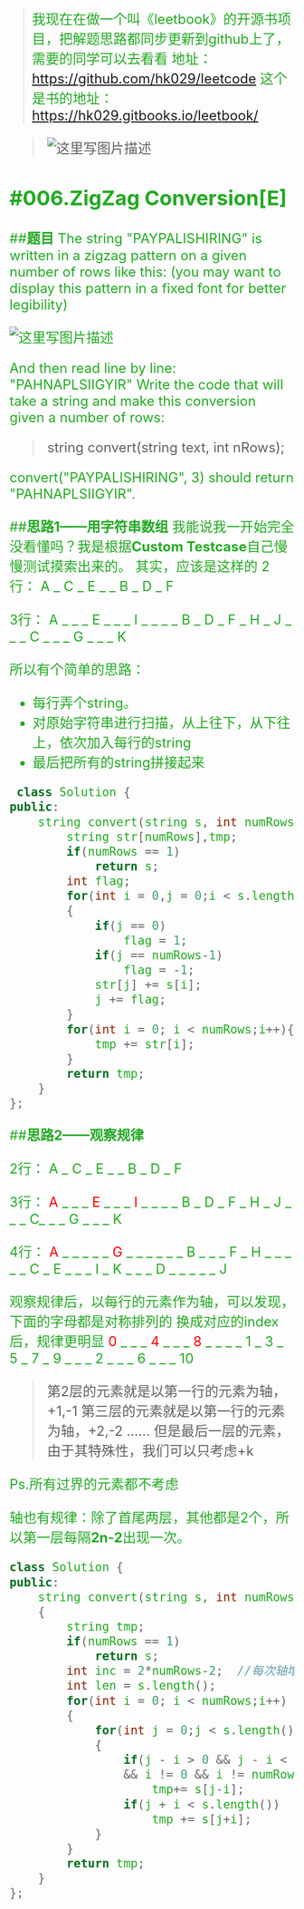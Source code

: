 ><font size =5 color=#22aa22>我现在在做一个叫《leetbook》的开源书项目，把解题思路都同步更新到github上了，需要的同学可以去看看
地址：https://github.com/hk029/leetcode
这个是书的地址：https://hk029.gitbooks.io/leetbook/

>![这里写图片描述](http://img.blog.csdn.net/20160417165037477)

#006.ZigZag Conversion[E]
---

##**题目**
The string "PAYPALISHIRING" is written in a zigzag pattern on a given number of rows like this: (you may want to display this pattern in a fixed font for better legibility)

![这里写图片描述](http://img.blog.csdn.net/20160410001218103)


And then read line by line: "PAHNAPLSIIGYIR"
Write the code that will take a string and make this conversion given a number of rows:

>string convert(string text, int nRows);

convert("PAYPALISHIRING", 3) should return "PAHNAPLSIIGYIR".

##**思路1——用字符串数组**
我能说我一开始完全没看懂吗？我是根据**Custom Testcase**自己慢慢测试摸索出来的。
其实，应该是这样的
2行：
A _ C _ E _
_ B _ D _ F

3行：
A _ _ _ E _ _ _  I _ _ _
_ B _ D _ F _ H _ J _
_ _ C _ _ _ G _ _ _ K

所以有个简单的思路：
- 每行弄个string。
- 对原始字符串进行扫描，从上往下，从下往上，依次加入每行的string
- 最后把所有的string拼接起来
```c++
 class Solution {
public:
    string convert(string s, int numRows) {
        string str[numRows],tmp;
        if(numRows == 1)
            return s;
        int flag;
        for(int i = 0,j = 0;i < s.length(); i++)
        {
            if(j == 0)
                flag = 1;
            if(j == numRows-1)
                flag = -1;
            str[j] += s[i];
            j += flag;            
        }
        for(int i = 0; i < numRows;i++){
            tmp += str[i];
        }
        return tmp;
    }
};
```

##**思路2——观察规律**

2行：
A _ C _ E _
_ B _ D _ F

3行：
<font color=red>A </font>_ _ _ <font color=red>E </font>_ _ _  <font color=red>I </font>_ _ _
_ B _ D _ F _ H _ J _
_ _ C_ _ _ G  _ _ _ K

4行：
<font color=red>A </font>_ _ _ _ _ <font color=red> G </font>_ _ _ _ _
_ B _ _ _ F _ H _ _ _
_ _ C _ E _ _ _ I _ K
_ _ _ D  _ _ _ _ _ J


观察规律后，以每行的元素作为轴，可以发现，下面的字母都是对称排列的
换成对应的index后，规律更明显
<font color=red>0 </font>_ _ _ <font color=red>4 </font>_ _ _  <font color=red>8 </font>_ _ _
_  1 _ 3 _ 5 _ 7 _ 9 _
_ _ 2 _  _ _ 6  _ _ _ 10 

>第2层的元素就是以第一行的元素为轴，+1,-1
第三层的元素就是以第一行的元素为轴，+2,-2
……
但是最后一层的元素，由于其特殊性，我们可以只考虑+k

Ps.所有过界的元素都不考虑

轴也有规律：除了首尾两层，其他都是2个，所以第一层每隔**2n-2**出现一次。


```c++
class Solution {
public:
    string convert(string s, int numRows)
    {
        string tmp;
        if(numRows == 1)
            return s;
        int inc = 2*numRows-2;  //每次轴增加的步长
        int len = s.length();
        for(int i = 0; i < numRows;i++)
        {
            for(int j = 0;j < s.length()+numRows; j += inc)
            {
                if(j - i > 0 && j - i < s.length() 
                && i != 0 && i != numRows -1)  //首，尾只考虑+不考虑-
                    tmp+= s[j-i];
                if(j + i < s.length())
                    tmp += s[j+i];
            }
        }
        return tmp;
    }
};
```
